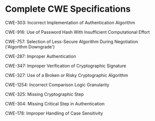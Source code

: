

# Complete CWE Specifications

CWE-303: Incorrect Implementation of Authentication Algorithm

CWE-916: Use of Password Hash With Insufficient Computational Effort

CWE-757: Selection of Less-Secure Algorithm During Negotiation ('Algorithm Downgrade')

CWE-287: Improper Authentication

CWE-347: Improper Verification of Cryptographic Signature

CWE-327: Use of a Broken or Risky Cryptographic Algorithm

CWE-1254: Incorrect Comparison Logic Granularity

CWE-325: Missing Cryptographic Step

CWE-304: Missing Critical Step in Authentication

CWE-178: Improper Handling of Case Sensitivity